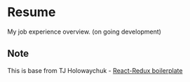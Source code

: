 # Resume
My job experience overview. (on going development)

## Note
This is base from TJ Holowaychuk  - [React-Redux boilerplate](https://github.com/tj/frontend-boilerplate)